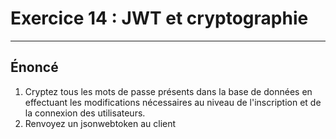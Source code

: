 # Exercice 14 : JWT et cryptographie

---

## Énoncé

1. Cryptez tous les mots de passe présents dans la base de données en effectuant les modifications nécessaires au niveau de l'inscription et de la connexion des utilisateurs.
2. Renvoyez un jsonwebtoken au client